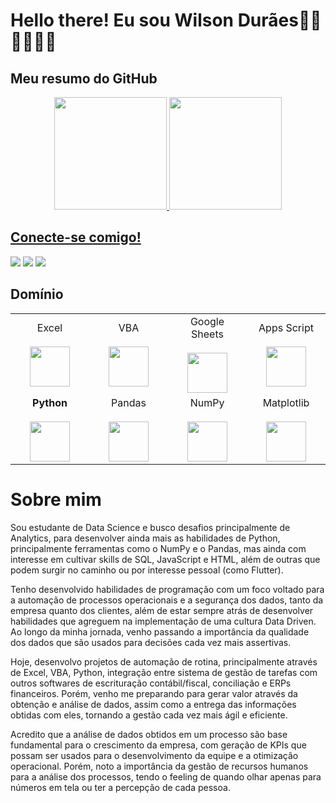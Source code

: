 # Hello there! Eu sou Wilson Durães🤘🏽🤘🏽🤘🏽

## Meu resumo do GitHub
<div align="center">
  <a href="https://github.com/WilsonDuraes">
  <img height="180em" src="https://github-readme-stats.vercel.app/api?username=wilsonduraes&show_icons=true&theme=dark&include_all_commits=true&count_private=true"/>
  <img height="180em" src="https://github-readme-stats.vercel.app/api/top-langs/?username=wilsonduraes&layout=compact&langs_count=7&theme=dark"/>
</div>
  
## Conecte-se comigo!
<div> 
  <a href="https://www.linkedin.com/in/rafaella-ballerini-45875016a" target="_blank"><img src="https://img.shields.io/badge/-LinkedIn-%230077B5?style=for-the-badge&logo=linkedin&logoColor=white" target="_blank"></a> 
  <a href = "mailto:contatorafaballerini@gmail.com"><img src="https://img.shields.io/badge/-Gmail-%23333?style=for-the-badge&logo=gmail&logoColor=white" target="_blank"></a>
  <a href="https://instagram.com/wilsonduraes.n" target="_blank"><img src="https://img.shields.io/badge/-Instagram-%23E4405F?style=for-the-badge&logo=instagram&logoColor=black" target="_blank"></a>
</div>
  
## Domínio

<table>
  <tbody>
    <td width="25%" align="center">
        <span>Excel</span><br><br>
        <img height="64px" src="https://upload.wikimedia.org/wikipedia/commons/thumb/3/34/Microsoft_Office_Excel_%282019%E2%80%93present%29.svg/1101px-Microsoft_Office_Excel_%282019%E2%80%93present%29.svg.png">
      </td>
    <td width="25%" align="center">
        <span>VBA</span><br><br>
        <img height="64px" src="https://wyday.com/images/lm/langs/vba.svg">
      </td>
    <td width="25%" align="center">
        <span>Google Sheets</span><br><br>
        <img height="64px" src="https://upload.wikimedia.org/wikipedia/commons/thumb/3/30/Google_Sheets_logo_%282014-2020%29.svg/1498px-Google_Sheets_logo_%282014-2020%29.svg.png">
      </td>
    <td width="25%" align="center">
        <span>Apps Script</span><br><br>
        <img height="64px" src="https://seeklogo.com/images/G/google-apps-script-logo-BDEAA5E2DF-seeklogo.com.png">
      </td>
    <tr valign="top">
      <td width="25%" align="center">
        <span><b>Python</b></span><br><br>
        <img height="64px" src="https://cdn.svgporn.com/logos/python.svg">
      </td>
      <td width="25%" align="center">
        <span>Pandas</span><br><br>
        <img height="64px" src="https://pandas.pydata.org/static/img/pandas.svg">
      </td>
      <td width="25%" align="center">
        <span>NumPy</span><br><br>
        <img height="64px" src="https://www.freecodecamp.org/news/content/images/size/w2000/2020/09/numpy-1.png">
      </td>
      <td width="25%" align="center">
        <span>Matplotlib</span><br><br>
        <img height="64px" src="https://upload.wikimedia.org/wikipedia/commons/thumb/0/01/Created_with_Matplotlib-logo.svg/2048px-Created_with_Matplotlib-logo.svg.png">
      </td>
    </tr>
  </tbody>
</table>

# Sobre mim

Sou estudante de Data Science e busco desafios principalmente de Analytics, para desenvolver ainda mais as habilidades de Python, principalmente ferramentas como o NumPy e o Pandas, mas ainda com interesse em cultivar skills de SQL, JavaScript e HTML, além de outras que podem surgir no caminho ou por interesse pessoal (como Flutter).

Tenho desenvolvido habilidades de programação com um foco voltado para a automação de processos operacionais e a segurança dos dados, tanto da empresa quanto dos clientes, além de estar sempre atrás de desenvolver habilidades que agreguem na implementação de uma cultura Data Driven. Ao longo da minha jornada, venho passando a importância da qualidade dos dados que são usados para decisões cada vez mais assertivas.

Hoje, desenvolvo projetos de automação de rotina, principalmente através de Excel, VBA, Python, integração entre sistema de gestão de tarefas com outros softwares de escrituração contábil/fiscal, conciliação e ERPs financeiros. Porém, venho me preparando para gerar valor através da obtenção e análise de dados, assim como a entrega das informações obtidas com eles, tornando a gestão cada vez mais ágil e eficiente.

Acredito que a análise de dados obtidos em um processo são base fundamental para o crescimento da empresa, com geração de KPIs que possam ser usados para o desenvolvimento da equipe e a otimização operacional. Porém, noto a importância da gestão de recursos humanos para a análise dos processos, tendo o feeling de quando olhar apenas para números em tela ou ter a percepção de cada pessoa.
